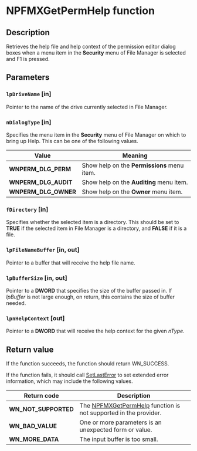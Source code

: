 # NPFMXGetPermHelp function

## Description

Retrieves the help file and help context of the permission editor dialog boxes when a menu item in the **Security** menu of File Manager is selected and F1 is pressed.

## Parameters

### `lpDriveName` [in]

Pointer to the name of the drive currently selected in File Manager.

### `nDialogType` [in]

Specifies the menu item in the **Security** menu of File Manager on which to bring up Help. This can be one of the following values.

| Value | Meaning |
| --- | --- |
| **WNPERM_DLG_PERM** | Show help on the **Permissions** menu item. |
| **WNPERM_DLG_AUDIT** | Show help on the **Auditing** menu item. |
| **WNPERM_DLG_OWNER** | Show help on the **Owner** menu item. |

### `fDirectory` [in]

Specifies whether the selected item is a directory. This should be set to **TRUE** if the selected item in File Manager is a directory, and **FALSE** if it is a file.

### `lpFileNameBuffer` [in, out]

Pointer to a buffer that will receive the help file name.

### `lpBufferSize` [in, out]

Pointer to a **DWORD** that specifies the size of the buffer passed in. If *lpBuffer* is not large enough, on return, this contains the size of buffer needed.

### `lpnHelpContext` [out]

Pointer to a **DWORD** that will receive the help context for the given *nType*.

## Return value

If the function succeeds, the function should return WN_SUCCESS.

If the function fails, it should call
[SetLastError](https://learn.microsoft.com/windows/desktop/api/errhandlingapi/nf-errhandlingapi-setlasterror) to set extended error information, which may include the following values.

| Return code | Description |
| --- | --- |
| **WN_NOT_SUPPORTED** | The [NPFMXGetPermHelp](https://learn.microsoft.com/windows/desktop/api/npapi/nf-npapi-npfmxgetpermhelp) function is not supported in the provider. |
| **WN_BAD_VALUE** | One or more parameters is an unexpected form or value. |
| **WN_MORE_DATA** | The input buffer is too small. |